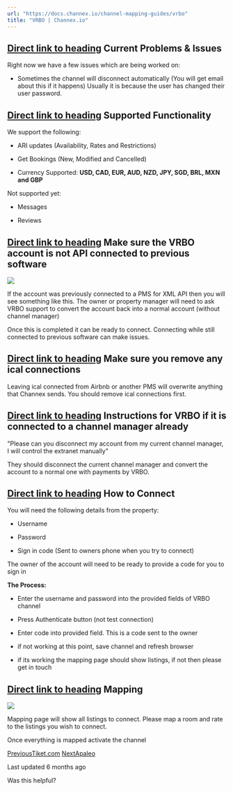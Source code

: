 ```yaml
---
url: "https://docs.channex.io/channel-mapping-guides/vrbo"
title: "VRBO | Channex.io"
---
```


## [Direct link to heading](https://docs.channex.io/channel-mapping-guides/vrbo\#current-problems-and-issues)    Current Problems & Issues

Right now we have a few issues which are being worked on:

- Sometimes the channel will disconnect automatically (You will get email about this if it happens) Usually it is because the user has changed their user password.


## [Direct link to heading](https://docs.channex.io/channel-mapping-guides/vrbo\#supported-functionality)    Supported Functionality

We support the following:

- ARI updates (Availability, Rates and Restrictions)

- Get Bookings (New, Modified and Cancelled)

- Currency Supported: **USD, CAD, EUR, AUD, NZD, JPY, SGD, BRL, MXN and GBP**


Not supported yet:

- Messages

- Reviews


## [Direct link to heading](https://docs.channex.io/channel-mapping-guides/vrbo\#make-sure-the-vrbo-account-is-not-api-connected-to-previous-software)    Make sure the VRBO account is not API connected to previous software

![](https://docs.channex.io/~gitbook/image?url=https%3A%2F%2F2514252617-files.gitbook.io%2F%7E%2Ffiles%2Fv0%2Fb%2Fgitbook-x-prod.appspot.com%2Fo%2Fspaces%252F-LWLG7_BCMgWd3mn6DYg%252Fuploads%252FqjeRLKmILuvU1fRhACoJ%252Fimage004%2520%281%29.jpg%3Falt%3Dmedia%26token%3D7f6c4647-8634-4978-b363-95223fe74bf8&width=768&dpr=4&quality=100&sign=931baca7&sv=2)

If the account was previously connected to a PMS for XML API then you will see something like this. The owner or property manager will need to ask VRBO support to convert the account back into a normal account (without channel manager)

Once this is completed it can be ready to connect. Connecting while still connected to previous software can make issues.

## [Direct link to heading](https://docs.channex.io/channel-mapping-guides/vrbo\#make-sure-you-remove-any-ical-connections)    Make sure you remove any ical connections

Leaving ical connected from Airbnb or another PMS will overwrite anything that Channex sends. You should remove ical connections first.

## [Direct link to heading](https://docs.channex.io/channel-mapping-guides/vrbo\#instructions-for-vrbo-if-it-is-connected-to-a-channel-manager-already)    Instructions for VRBO if it is connected to a channel manager already

"Please can you disconnect my account from my current channel manager, I will control the extranet manually"

They should disconnect the current channel manager and convert the account to a normal one with payments by VRBO.

## [Direct link to heading](https://docs.channex.io/channel-mapping-guides/vrbo\#how-to-connect)    How to Connect

You will need the following details from the property:

- Username

- Password

- Sign in code (Sent to owners phone when you try to connect)


The owner of the account will need to be ready to provide a code for you to sign in

**The Process:**

- Enter the username and password into the provided fields of VRBO channel

- Press Authenticate button (not test connection)

- Enter code into provided field. This is a code sent to the owner

- if not working at this point, save channel and refresh browser

- if its working the mapping page should show listings, if not then please get in touch


## [Direct link to heading](https://docs.channex.io/channel-mapping-guides/vrbo\#mapping)    Mapping

![](https://docs.channex.io/~gitbook/image?url=https%3A%2F%2F2514252617-files.gitbook.io%2F%7E%2Ffiles%2Fv0%2Fb%2Fgitbook-x-prod.appspot.com%2Fo%2Fspaces%252F-LWLG7_BCMgWd3mn6DYg%252Fuploads%252FATeaoeL21GCDCpkSuNxz%252FScreenshot%25202022-11-25%2520at%252014.14.07.png%3Falt%3Dmedia%26token%3D7d69642c-bc38-4e7d-afb0-363c3290673f&width=768&dpr=4&quality=100&sign=78111012&sv=2)

Mapping page will show all listings to connect. Please map a room and rate to the listings you wish to connect.

Once everything is mapped activate the channel

[PreviousTiket.com](https://docs.channex.io/channel-mapping-guides/tiket) [NextApaleo](https://docs.channex.io/app-guide/apaleo)

Last updated 6 months ago

Was this helpful?